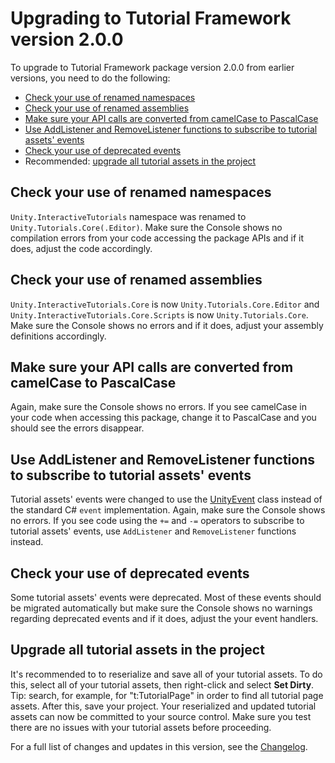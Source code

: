 # Upgrading to Tutorial Framework version 2.0.0

To upgrade to Tutorial Framework package version 2.0.0 from earlier versions, you need to do the following:

- [Check your use of renamed namespaces](#check-your-use-of-renamed-namespaces)
- [Check your use of renamed assemblies](#check-your-use-of-renamed-assemblies)
- [Make sure your API calls are converted from camelCase to PascalCase](#make-sure-your-api-calls-are-converted-from-camelcase-to-pascalcase)
- [Use AddListener and RemoveListener functions to subscribe to tutorial assets' events](#use-addlistener-and-removelistener-functions-to-subscribe-to-tutorial-assets-events)
- [Check your use of deprecated events](#check-your-use-of-deprecated-events)
- Recommended: [upgrade all tutorial assets in the project](#upgrade-all-tutorial-assets-in-the-project)

## Check your use of renamed namespaces
`Unity.InteractiveTutorials` namespace was renamed to `Unity.Tutorials.Core(.Editor)`.
Make sure the Console shows no compilation errors from your code accessing the package APIs and if it does, adjust the code accordingly.

## Check your use of renamed assemblies
`Unity.InteractiveTutorials.Core` is now `Unity.Tutorials.Core.Editor` and `Unity.InteractiveTutorials.Core.Scripts` is now  `Unity.Tutorials.Core`.
Make sure the Console shows no errors and if it does, adjust your assembly definitions accordingly.

## Make sure your API calls are converted from camelCase to PascalCase
Again, make sure the Console shows no errors. If you see camelCase in your code when accessing this package, change it to PascalCase and you should see the errors disappear.

## Use AddListener and RemoveListener functions to subscribe to tutorial assets' events
Tutorial assets' events were changed to use the [UnityEvent] class instead of the standard C# `event` implementation. Again, make sure the Console shows no errors.
If you see code using the `+=` and `-=` operators to subscribe to tutorial assets' events, use `AddListener` and `RemoveListener` functions instead.

## Check your use of deprecated events
Some tutorial assets' events were deprecated. Most of these events should be migrated automatically but make sure the Console shows no warnings regarding deprecated events and if it does, adjust the your event handlers.

## Upgrade all tutorial assets in the project
It's recommended to to reserialize and save all of your tutorial assets. To do this, select all of your tutorial assets, then right-click and select **Set Dirty**.
Tip: search, for example, for "t:TutorialPage" in order to find all tutorial page assets. After this, save your project. Your reserialized and updated tutorial assets
can now be committed to your source control. Make sure you test there are no issues with your tutorial assets before proceeding.

For a full list of changes and updates in this version, see the [Changelog].

[Changelog]: https://docs.unity3d.com/Packages/com.unity.learn.iet-framework@2.0/changelog/CHANGELOG.html
[UnityEvent]: https://docs.unity3d.com/Manual/UnityEvents.html